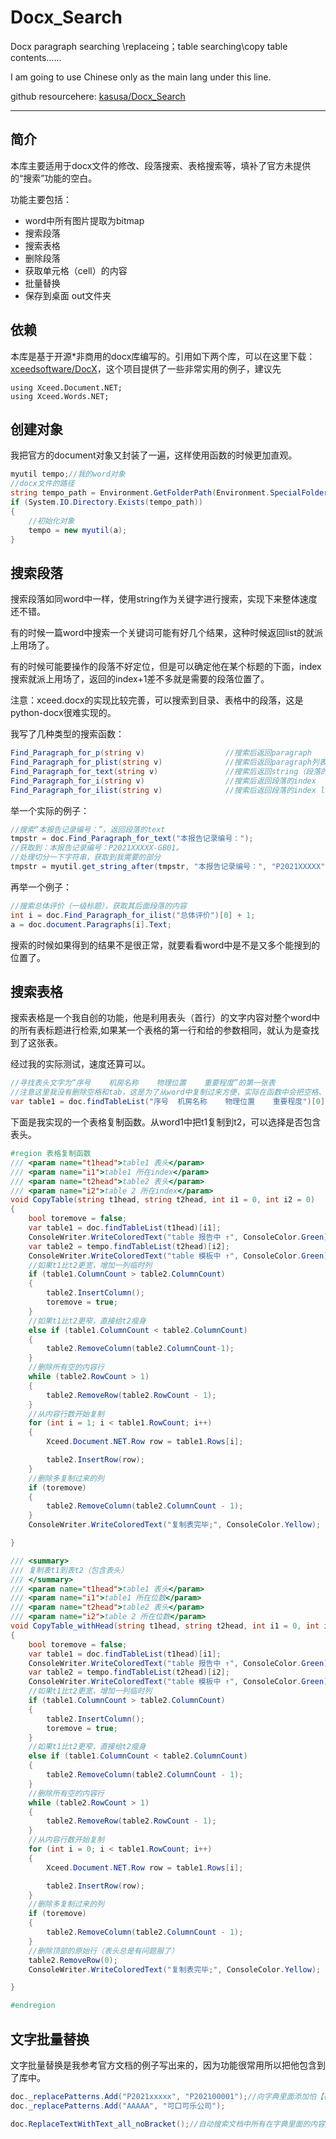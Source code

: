 # Docx_Search
Docx paragraph searching \replaceing；table searching\copy table contents……

I am going to use Chinese only as the main lang under this line.

github resourcehere: [kasusa/Docx_Search](https://github.com/kasusa/Docx_Search)

---

## 简介

本库主要适用于docx文件的修改、段落搜索、表格搜索等，填补了官方未提供的“搜索”功能的空白。

功能主要包括：

- word中所有图片提取为bitmap
- 搜索段落
- 搜索表格
- 删除段落
- 获取单元格（cell）的内容
- 批量替换
- 保存到桌面 out文件夹

## 依赖

本库是基于开源*非商用的docx库编写的。引用如下两个库，可以在这里下载：[xceedsoftware/DocX](https://github.com/xceedsoftware/DocX)，这个项目提供了一些非常实用的例子，建议先

```
using Xceed.Document.NET;
using Xceed.Words.NET;
```

## 创建对象

我把官方的document对象又封装了一遍，这样使用函数的时候更加直观。

```cs
myutil tempo;//我的word对象
//docx文件的路径
string tempo_path = Environment.GetFolderPath(Environment.SpecialFolder.Desktop) + @$"\Sample\方案\方案A.docx";
if (System.IO.Directory.Exists(tempo_path))
{
    //初始化对象
    tempo = new myutil(a);
}
```

## 搜索段落

搜索段落如同word中一样，使用string作为关键字进行搜索，实现下来整体速度还不错。

有的时候一篇word中搜索一个关键词可能有好几个结果，这种时候返回list的就派上用场了。

有的时候可能要操作的段落不好定位，但是可以确定他在某个标题的下面，index搜索就派上用场了，返回的index+1差不多就是需要的段落位置了。

注意：xceed.docx的实现比较完善，可以搜索到目录、表格中的段落，这是python-docx很难实现的。

我写了几种类型的搜索函数：

```cs
Find_Paragraph_for_p(string v) 					//搜索后返回paragraph
Find_Paragraph_for_plist(string v) 				//搜索后返回paragraph列表
Find_Paragraph_for_text(string v) 				//搜索后返回string（段落的文字内容）
Find_Paragraph_for_i(string v) 					//搜索后返回段落的index
Find_Paragraph_for_ilist(string v) 				//搜索后返回段落的index list
```

举一个实际的例子：

```cs
//搜索“本报告记录编号：”，返回段落的text
tmpstr = doc.Find_Paragraph_for_text("本报告记录编号：");
//获取到：本报告记录编号：P2021XXXXX-GB01。
//处理切分一下字符串，获取到我需要的部分
tmpstr = myutil.get_string_after(tmpstr, "本报告记录编号：", "P2021XXXXX".Length);//结果：P2021XXXXX
```

再举一个例子：

```cs
//搜索总体评价（一级标题），获取其后面段落的内容
int i = doc.Find_Paragraph_for_ilist("总体评价")[0] + 1;
a = doc.document.Paragraphs[i].Text;
```

搜索的时候如果得到的结果不是很正常，就要看看word中是不是又多个能搜到的位置了。

## 搜索表格

搜索表格是一个我自创的功能，他是利用表头（首行）的文字内容对整个word中的所有表标题进行检索,如果某一个表格的第一行和给的参数相同，就认为是查找到了这张表。

经过我的实际测试，速度还算可以。

```cs
//寻找表头文字为“序号	机房名称	物理位置	重要程度”的第一张表
//注意这里我没有删除空格和tab，这是为了从word中复制过来方便，实际在函数中会把空格、tab字符都删除后进行对比
var table1 = doc.findTableList("序号	机房名称	物理位置	重要程度")[0];
```

下面是我实现的一个表格复制函数。从word1中把t1复制到t2，可以选择是否包含表头。

```cs
#region 表格复制函数
/// <param name="t1head">table1 表头</param>
/// <param name="i1">table1 所在index</param>
/// <param name="t2head">table2 表头</param>
/// <param name="i2">table 2 所在index</param>
void CopyTable(string t1head, string t2head, int i1 = 0, int i2 = 0)
{
    bool toremove = false;
    var table1 = doc.findTableList(t1head)[i1];
    ConsoleWriter.WriteColoredText("table 报告中 ↑", ConsoleColor.Green);
    var table2 = tempo.findTableList(t2head)[i2];
    ConsoleWriter.WriteColoredText("table 模板中 ↑", ConsoleColor.Green);
    //如果t1比t2更宽，增加一列临时列
    if (table1.ColumnCount > table2.ColumnCount)
    {
        table2.InsertColumn();
        toremove = true;
    }
    //如果t1比t2更窄，直接给t2瘦身
    else if (table1.ColumnCount < table2.ColumnCount)
    {
        table2.RemoveColumn(table2.ColumnCount-1);
    }
    //删除所有空的内容行
    while (table2.RowCount > 1)
    {
        table2.RemoveRow(table2.RowCount - 1);
    }
    //从内容行数开始复制
    for (int i = 1; i < table1.RowCount; i++)
    {
        Xceed.Document.NET.Row row = table1.Rows[i];

        table2.InsertRow(row);
    }
    //删除多复制过来的列
    if (toremove)
    {
        table2.RemoveColumn(table2.ColumnCount - 1);
    }
    ConsoleWriter.WriteColoredText("复制表完毕;", ConsoleColor.Yellow);

}

/// <summary>
/// 复制表t1到表t2（包含表头）
/// </summary>
/// <param name="t1head">table1 表头</param>
/// <param name="i1">table1 所在位数</param>
/// <param name="t2head">table2 表头</param>
/// <param name="i2">table 2 所在位数</param>
void CopyTable_withHead(string t1head, string t2head, int i1 = 0, int i2 = 0)
{
    bool toremove = false;
    var table1 = doc.findTableList(t1head)[i1];
    ConsoleWriter.WriteColoredText("table 报告中 ↑", ConsoleColor.Green);
    var table2 = tempo.findTableList(t2head)[i2];
    ConsoleWriter.WriteColoredText("table 模板中 ↑", ConsoleColor.Green);
    //如果t1比t2更宽，增加一列临时列
    if (table1.ColumnCount > table2.ColumnCount)
    {
        table2.InsertColumn();
        toremove = true;
    }
    //如果t1比t2更窄，直接给t2瘦身
    else if (table1.ColumnCount < table2.ColumnCount)
    {
        table2.RemoveColumn(table2.ColumnCount - 1);
    }
    //删除所有空的内容行
    while (table2.RowCount > 1)
    {
        table2.RemoveRow(table2.RowCount - 1);
    }
    //从内容行数开始复制
    for (int i = 0; i < table1.RowCount; i++)
    {
        Xceed.Document.NET.Row row = table1.Rows[i];

        table2.InsertRow(row);
    }
    //删除多复制过来的列
    if (toremove)
    {
        table2.RemoveColumn(table2.ColumnCount - 1);
    }
    //删除顶部的原始行（表头总是有问题服了）
    table2.RemoveRow(0);
    ConsoleWriter.WriteColoredText("复制表完毕;", ConsoleColor.Yellow);

}

#endregion
```

## 文字批量替换

文字批量替换是我参考官方文档的例子写出来的，因为功能很常用所以把他包含到了库中。

```csharp
doc._replacePatterns.Add("P2021xxxxx", "P202100001");//向字典里面添加怕【被替换】、【替换成】的字符串
doc._replacePatterns.Add("AAAAA", "可口可乐公司");

doc.ReplaceTextWithText_all_noBracket();//自动搜索文档中所有在字典里面的内容并替换
```

